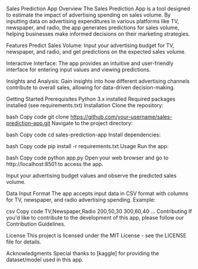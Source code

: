 Sales Prediction App
Overview
The Sales Prediction App is a tool designed to estimate the impact of advertising spending on sales volume. By inputting data on advertising expenditures in various platforms like TV, newspaper, and radio, the app generates predictions for sales volume, helping businesses make informed decisions on their marketing strategies.

Features
Predict Sales Volume: Input your advertising budget for TV, newspaper, and radio, and get predictions on the expected sales volume.

Interactive Interface: The app provides an intuitive and user-friendly interface for entering input values and viewing predictions.

Insights and Analysis: Gain insights into how different advertising channels contribute to overall sales, allowing for data-driven decision-making.

Getting Started
Prerequisites
Python 3.x installed
Required packages installed (see requirements.txt)
Installation
Clone the repository:

bash
Copy code
git clone https://github.com/your-username/sales-prediction-app.git
Navigate to the project directory:

bash
Copy code
cd sales-prediction-app
Install dependencies:

bash
Copy code
pip install -r requirements.txt
Usage
Run the app:

bash
Copy code
python app.py
Open your web browser and go to http://localhost:8501 to access the app.

Input your advertising budget values and observe the predicted sales volume.

Data Input Format
The app accepts input data in CSV format with columns for TV, newspaper, and radio advertising spending.
Example:

csv
Copy code
TV,Newspaper,Radio
200,50,30
300,60,40
...
Contributing
If you'd like to contribute to the development of this app, please follow our Contribution Guidelines.

License
This project is licensed under the MIT License - see the LICENSE file for details.

Acknowledgments
Special thanks to [kaggle] for providing the dataset/model used in this app.
